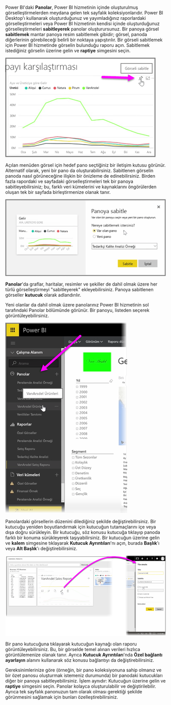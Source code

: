 Power BI'daki **Panolar**, Power BI hizmetinin içinde oluşturulmuş görselleştirmelerden meydana gelen tek sayfalık koleksiyonlarıdır. Power BI Desktop'ı kullanarak oluşturduğunuz ve yayımladığınız raporlardaki görselleştirmeleri veya Power BI hizmetinin kendisi içinde oluşturduğunuz görselleştirmeleri **sabitleyerek** panolar oluşturursunuz. Bir panoya görsel **sabitlemek** mantar panoya resim sabitlemek gibidir; görsel, panoda diğerlerinin görebileceği belirli bir noktaya yapıştırılır. Bir görseli sabitlemek için Power BI hizmetinde görselin bulunduğu raporu açın. Sabitlemek istediğiniz görselin üzerine gelin ve **raptiye** simgesini seçin.

![](media/4-2-create-configure-dashboards/4-2_1.png)

Açılan menüden görsel için hedef pano seçtiğiniz bir iletişim kutusu görünür. Alternatif olarak, yeni bir pano da oluşturabilirsiniz. Sabitlenen görselin panoda nasıl görüneceğine ilişkin bir önizleme de edinebilirsiniz. Birden fazla rapordaki ve sayfadaki görselleştirmeleri tek bir panoya sabitleyebilirsiniz; bu, farklı veri kümelerini ve kaynaklarını öngörülerden oluşan tek bir sayfada birleştirmenize olanak tanır.

![](media/4-2-create-configure-dashboards/4-2_2.png)

**Panolar**'da graflar, haritalar, resimler ve şekiller de dahil olmak üzere her türlü görselleştirmeyi "sabitleyerek" ekleyebilirsiniz. Panoya sabitlenen görseller **kutucuk** olarak adlandırılır.

Yeni olanlar da dahil olmak üzere panolarınız Power BI hizmetinin sol tarafındaki Panolar bölümünde görünür. Bir panoyu, listeden seçerek görüntüleyebilirsiniz.

![](media/4-2-create-configure-dashboards/4-2_3.png)

Panolardaki görsellerin düzenini dilediğiniz şekilde değiştirebilirsiniz. Bir kutucuğu yeniden boyutlandırmak için kutucuğun tutamaçlarını içe veya dışa doğru sürükleyin. Bir kutucuğu, söz konusu kutucuğa tıklayıp panoda farklı bir konuma sürükleyerek taşıyabilirsiniz. Bir kutucuğun üzerine gelin ve **kalem** simgesine tıklayarak **Kutucuk Ayrıntıları**'nı açın, burada **Başlık**'ı veya **Alt Başlık**'ı değiştirebilirsiniz.

![](media/4-2-create-configure-dashboards/4-2_4.png)

Bir pano kutucuğuna tıklayarak kutucuğun kaynağı olan raporu görüntüleyebilirsiniz. Bu, bir görselde temel alınan verileri hızlıca görüntülemenize olanak tanır. Ayrıca **Kutucuk Ayrıntıları**'nda **Özel bağlantı ayarlayın** alanını kullanarak söz konusu bağlantıyı da değiştirebilirsiniz.

Gereksinimlerinize göre (örneğin, bir pano koleksiyonuna sahip olmanız ve bir özet panosu oluşturmak istemeniz durumunda) bir panodaki kutucukları diğer bir panoya sabitleyebilirsiniz. İşlem aynıdır: Kutucuğun üzerine gelin ve **raptiye** simgesini seçin. Panolar kolayca oluşturulabilir ve değiştirilebilir. Ayrıca tek sayfalık panonuzun tam olarak olması gerektiği şekilde görünmesini sağlamak için bunları özelleştirebilirsiniz.

